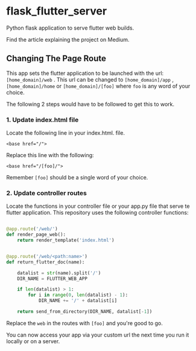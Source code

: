 # flask_flutter_server

Python flask application to serve flutter web builds.

Find the article explaining the project on Medium.

## Changing The Page Route 

This app sets the flutter application to be launched with the url: `[home_domain]/web` . This url can be changed to `[home_domain]/app` , `[home_domain]/home` or `[home_domain]/[foo]` where `foo` is any word of your choice.

The following 2 steps would have to be followed to get this to work.

### 1. Update index.html file

Locate the following line in your index.html. file.

```
<base href="/">
```

Replace this line with the following:

```
<base href="/[foo]/">
```

Remember `[foo]` should be a single word of your choice.


### 2. Update controller routes

Locate the functions in your controller file or your app.py file that serve te flutter application. This repository uses the following controller functions:

```py

@app.route('/web/')
def render_page_web():
    return render_template('index.html')


@app.route('/web/<path:name>')
def return_flutter_doc(name):

    datalist = str(name).split('/')
    DIR_NAME = FLUTTER_WEB_APP

    if len(datalist) > 1:
        for i in range(0, len(datalist) - 1):
            DIR_NAME += '/' + datalist[i]

    return send_from_directory(DIR_NAME, datalist[-1])

```

Replace the `web` in the routes with `[foo]` and you're good to go.

You can now access your app via your custom url the next time you run it locally or on a server.


